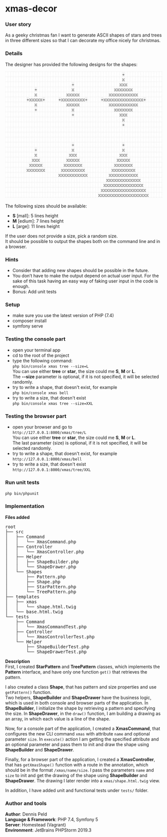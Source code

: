 # xmas-decor

### User story
As a geeky christmas fan I want to generate ASCII shapes of stars and trees in three different
sizes so that I can decorate my office nicely for christmas.

### Details
The designer has provided the following designs for the shapes:

![Image of Yaktocat](https://github.com/dennispeld/xmas-decor/blob/master/shapes-design.jpg)

The following sizes should be available:
* **S** [mall]: 5 lines height
* **M** [edium]: 7 lines height
* **L** [arge]: 11 lines height

If the user does not provide a size, pick a random size.  
It should be possible to output the shapes both on the command line and in a browser.

### Hints
* Consider that adding new shapes should be possible in the future.
* You don’t have to make the output depend on actual user input. For the sake of this task
having an easy way of faking user input in the code is enough.
* Bonus: Add unit tests

### Setup
- make sure you use the latest version of PHP (7.4)
- composer install
- symfony serve

### Testing the console part
- open your terminal app
- cd to the root of the project
- type the following command:  
`php bin/console xmas tree --size=L`  
You can use either **tree** or **star**, the size could me **S**, **M** or **L**.  
The **--size** parameter is optional, if it is not specified, it will be selected randomly.
- try to write a shape, that doesn't exist, for example  
`php bin/console xmas bell`
- try to write a size, that doesn't exist  
`php bin/console xmas tree --size=XXL`

### Testing the browser part
- open your browser and go to  
`http://127.0.0.1:8000/xmas/tree/L`  
You can use either **tree** or **star**, the size could me **S**, **M** or **L**.  
The last parameter (size) is optional, if it is not specified, it will be selected randomly.
- try to write a shape, that doesn't exist, for example  
`http://127.0.0.1:8000/xmas/bell`
- try to write a size, that doesn't exist  
`http://127.0.0.1:8000/xmas/tree/XXL`

### Run unit tests
`php bin/phpunit`

### Implementation
**Files added**
<pre>
root
├── src  
│   ├── Command  
│   │   └── XmasCommand.php  
│   ├── Controller
│   │   └── XmasController.php
│   ├── Helper
│   │   ├── ShapeBuilder.php
│   │   └── ShapeDrawer.php
│   └── Shapes
│       ├── Pattern.php
│       ├── Shape.php
│       ├── StarPattern.php
│       └── TreePattern.php
├── templates
│   ├── xmas
│   │   └── shape.html.twig
│   └── base.html.twig
└── tests
    ├── Command
    │   └── XmasCommandTest.php
    ├── Controller
    │   └── XmasControllerTest.php
    └── Helper
        ├── ShapeBuilderTest.php
        └── ShapeDrawerTest.php
</pre>

**Description**  
First, I created **StarPattern** and **TreePattern** classes, which implements the **Pattern** interface, and have only 
one function `get()` that retrieves the pattern.  

I also created a class **Shape**, that has pattern and size properties and use `getPattern()` function.  
Two helpers, **ShapeBuilder** and **ShapeDrawer** have the business logic, which is used in both console and browser 
parts of the application. In **ShapeBuilder**, I initialize the shape by retrieving a pattern and specifying the size.
In **ShapeDrawer**, in the `draw()` function, I am building a drawing as an array, in which each value is a line of the 
shape.  

Now, for a console part of the application, I created a **XmasCommand**, that configures the new CLI command `xmas` with 
attribute `name` and optional parameter `size`. In `execute()` action I am getting the specified attribute and an 
optional parameter and pass them to init and draw the shape using **ShapeBuilder** and **ShapeDrawer**.    

Finally, for a browser part of the application, I created a **XmasController**, that has `getXmasShape()` function with
a route in the annotation, which should be in the format `/xmas/name/size`. I pass the parameters `name` and `size` to 
init and get the drawing of the shape using **ShapeBuilder** and **ShapeDrawer**. The drawing I later render into a 
`xmas/shape.html.twig` view.    

In addition, I have added unit and functional tests under `tests/` folder. 

### Author and tools
**Author**: Dennis Peld  
**Language & Framework**: PHP 7.4, Symfony 5  
**Server**: Homestead (Vagrant)  
**Environment**: JetBrains PHPStorm 2019.3